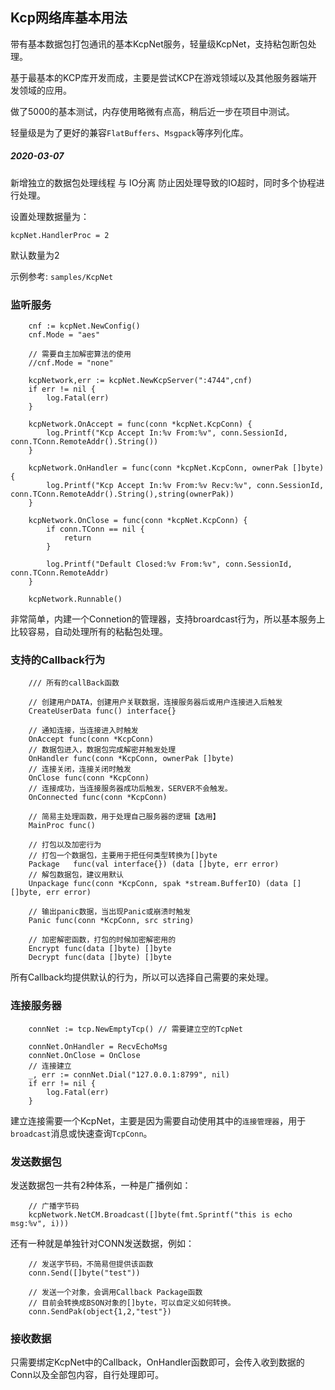 ## Kcp网络库基本用法

带有基本数据包打包通讯的基本KcpNet服务，轻量级KcpNet，支持粘包断包处理。

基于最基本的KCP库开发而成，主要是尝试KCP在游戏领域以及其他服务器端开发领域的应用。

做了5000的基本测试，内存使用略微有点高，稍后近一步在项目中测试。

轻量级是为了更好的兼容`FlatBuffers`、`Msgpack`等序列化库。

##### 2020-03-07

新增独立的数据包处理线程 与 IO分离 防止因处理导致的IO超时，同时多个协程进行处理。

设置处理数据量为：
```
kcpNet.HandlerProc = 2
```

默认数量为2

示例参考: `samples/KcpNet`

### 监听服务

```
    cnf := kcpNet.NewConfig()
  	cnf.Mode = "aes"
  
  	// 需要自主加解密算法的使用
  	//cnf.Mode = "none"
  
  	kcpNetwork,err := kcpNet.NewKcpServer(":4744",cnf)
  	if err != nil {
  		log.Fatal(err)
  	}
  
  	kcpNetwork.OnAccept = func(conn *kcpNet.KcpConn) {
  		log.Printf("Kcp Accept In:%v From:%v", conn.SessionId, conn.TConn.RemoteAddr().String())
  	}
  	
  	kcpNetwork.OnHandler = func(conn *kcpNet.KcpConn, ownerPak []byte) {
  		log.Printf("Kcp Accept In:%v From:%v Recv:%v", conn.SessionId, conn.TConn.RemoteAddr().String(),string(ownerPak))
  	}
  	
  	kcpNetwork.OnClose = func(conn *kcpNet.KcpConn) {
  		if conn.TConn == nil {
  			return
  		}
  
  		log.Printf("Default Closed:%v From:%v", conn.SessionId, conn.TConn.RemoteAddr)
  	}
  
  	kcpNetwork.Runnable()
```

非常简单，内建一个Connetion的管理器，支持broardcast行为，所以基本服务上比较容易，自动处理所有的粘黏包处理。

### 支持的Callback行为

```
    /// 所有的callBack函数

	// 创建用户DATA，创建用户关联数据，连接服务器后或用户连接进入后触发
	CreateUserData func() interface{}

	// 通知连接，当连接进入时触发
	OnAccept func(conn *KcpConn)
	// 数据包进入，数据包完成解密并触发处理
	OnHandler func(conn *KcpConn, ownerPak []byte)
	// 连接关闭，连接关闭时触发
	OnClose func(conn *KcpConn)
	// 连接成功，当连接服务器成功后触发，SERVER不会触发。
	OnConnected func(conn *KcpConn)

    // 简易主处理函数，用于处理自己服务器的逻辑【选用】
	MainProc func() 

	// 打包以及加密行为
    // 打包一个数据包，主要用于把任何类型转换为[]byte
	Package   func(val interface{}) (data []byte, err error)
    // 解包数据包，建议用默认
	Unpackage func(conn *KcpConn, spak *stream.BufferIO) (data [][]byte, err error)

	// 输出panic数据，当出现Panic或崩溃时触发
	Panic func(conn *KcpConn, src string)

    // 加密解密函数，打包的时候加密解密用的
	Encrypt func(data []byte) []byte
	Decrypt func(data []byte) []byte
```

所有Callback均提供默认的行为，所以可以选择自己需要的来处理。

### 连接服务器

```
    connNet := tcp.NewEmptyTcp() // 需要建立空的TcpNet

	connNet.OnHandler = RecvEchoMsg
	connNet.OnClose = OnClose
	// 连接建立
	_, err := connNet.Dial("127.0.0.1:8799", nil)
	if err != nil {
		log.Fatal(err)
	}
```

建立连接需要一个KcpNet，主要是因为需要自动使用其中的`连接管理器`，用于`broadcast`消息或快速查询`TcpConn`。

### 发送数据包

发送数据包一共有2种体系，一种是广播例如：

```
    // 广播字节码
    kcpNetwork.NetCM.Broadcast([]byte(fmt.Sprintf("this is echo msg:%v", i)))
```

还有一种就是单独针对CONN发送数据，例如：

```
    // 发送字节码，不简易但提供该函数
    conn.Send([]byte("test"))

    // 发送一个对象，会调用Callback Package函数
    // 目前会转换成BSON对象的[]byte，可以自定义如何转换。
    conn.SendPak(object{1,2,"test"})
```

### 接收数据

只需要绑定KcpNet中的Callback，OnHandler函数即可，会传入收到数据的Conn以及全部包内容，自行处理即可。